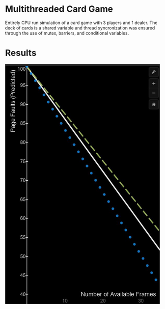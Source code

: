# Multithreaded Card Game
Entirely CPU run simulation of a card game with 3 players and 1 dealer. The deck of cards is a shared variable and thread syncronization was ensured through the use of mutex, barriers, and conditional variables.

# Results
![alt text](https://github.com/carltonduke/multithreaded_card_game/blob/main/BasicFormula2.jpg?raw=true)
